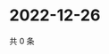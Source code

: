 # 2022-12-26

共 0 条

<!-- BEGIN WEIBO -->
<!-- 最后更新时间 Mon Dec 26 2022 07:13:35 GMT+0800 (China Standard Time) -->

<!-- END WEIBO -->
